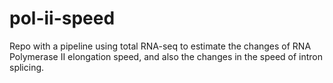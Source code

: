 # pol-ii-speed
Repo with a pipeline using total RNA-seq to estimate the changes of RNA Polymerase II
elongation speed, and also the changes in the speed of intron splicing.